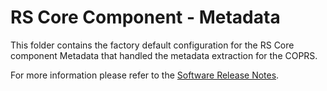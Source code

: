 # RS Core Component - Metadata

This folder contains the factory default configuration for the RS Core component Metadata that handled the metadata extraction for the COPRS.

For more information please refer to the [Software Release Notes](./doc/SRN.md).
